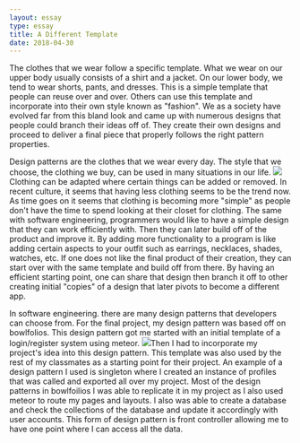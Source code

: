 ```yaml
---
layout: essay
type: essay
title: A Different Template
date: 2018-04-30
---
```


The clothes that we wear follow a specific template. What we wear on our upper body usually
consists of a shirt and a jacket. On our lower body, we tend to wear shorts, pants, and dresses.
This is a simple template that people can reuse over and over. Others can use this template and
incorporate into their own style known as "fashion". We as a society have evolved far from this
bland look and came up with numerous designs that people could branch their ideas off of.
They create their own designs and proceed to deliver a final piece that properly follows the right
pattern properties.

Design patterns are the clothes that we wear every day. The style that we choose, the clothing
we buy, can be used in many situations in our life. <img class="ui medium left floated rounded image" src="https://i.pinimg.com/736x/f0/9c/9f/f09c9fcaa42dab60217743d3507be452--mens-fashion-suits-mens-fashion-blog.jpg">
Clothing can be adapted where certain things
can be added or removed. In recent culture, it seems that having less clothing seems to be the
trend now. As time goes on it seems that clothing is becoming more "simple" as people don't
have the time to spend looking at their closet for clothing. The same with software engineering,
programmers would like to have a simple design that they can work efficiently with. Then they
can later build off of the product and improve it. By adding more functionality to a program is like
adding certain aspects to your outfit such as earrings, necklaces, shades, watches, etc. If one
does not like the final product of their creation, they can start over with the same template and
build off from there. By having an efficient starting point, one can share that design then branch
it off to other creating initial "copies" of a design that later pivots to become a different app.

In software engineering. there are many design patterns that developers can choose from. For
the final project, my design pattern was based off on bowlfolios. This design pattern got me
started with an initial template of a login/register system using meteor. <img class="ui medium left floated rounded image" src="https://fossbytes.com/wp-content/uploads/2017/03/loved-hated-programming-languages.jpg">Then I had to incorporate
my project's idea into this design pattern. This template was also used by the rest of my
classmates as a starting point for their project. An example of a design pattern I used is
singleton where I created an instance of profiles that was called and exported all over my
project. Most of the design patterns in bowlfoilios I was able to replicate it in my project as I also
used meteor to route my pages and layouts. I also was able to create a database and check the
collections of the database and update it accordingly with user accounts. This form of design
pattern is front controller allowing me to have one point where I can access all the data.

